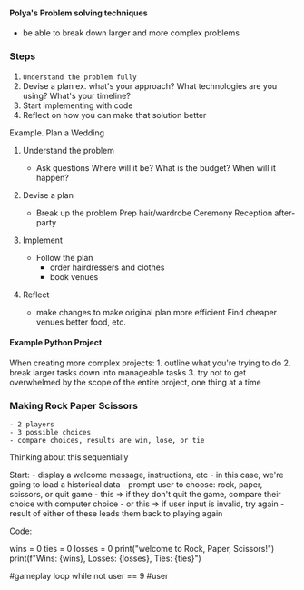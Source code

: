 #### Polya's Problem solving techniques
- be able to break down larger and more complex problems

### Steps
1. `Understand the problem fully`
2. Devise a plan ex. what's your approach?  What technologies are you using? What's your timeline?
3. Start implementing with code
4. Reflect on how you can make that solution better


Example.  Plan a Wedding

1. Understand the problem
    - Ask questions
        Where will it be?
        What is the budget?
        When will it happen?

2. Devise a plan
    - Break up the problem
        Prep hair/wardrobe
        Ceremony
        Reception
        after-party

3. Implement
    - Follow the plan
        - order hairdressers and clothes
        - book venues

4. Reflect
    - make changes to make original plan more efficient
        Find cheaper venues
        better food, etc.




#### Example Python Project

When creating more complex projects: 
    1. outline what you're trying to do 
    2. break larger tasks down into manageable tasks
    3. try not to get overwhelmed by the scope of the entire project, one thing at a time


### Making Rock Paper Scissors
    - 2 players
    - 3 possible choices
    - compare choices, results are win, lose, or tie

Thinking about this sequentially 

Start: 
    - display a welcome message, instructions, etc
    - in this case, we're going to load a historical data
    - prompt user to choose: rock, paper, scissors, or quit game
    - this => if they don't quit the game, compare their choice with computer choice
    - or this => if user input is invalid, try again
    - result of either of these leads them back to playing again

Code: 

wins = 0
ties = 0
losses = 0
print("welcome to Rock, Paper, Scissors!")
print(f"Wins: {wins}, Losses: {losses}, Ties: {ties}")

#gameplay loop
while not user == 9
#user